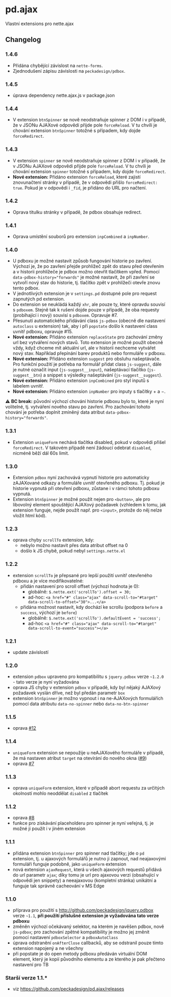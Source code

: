 # pd.ajax
Vlastní extensions pro nette.ajax

## Changelog
### 1.4.6
- Přidána chybějící závislost na `nette-forms`.
- Zjednodušení zápisu závislosti na `peckadesign/pdbox`.

### 1.4.5
- úprava dependency nette.ajax.js v package.json

### 1.4.4
- V extension `btnSpinner` se nově neodstraňuje spinner z DOM i v případě, že v JSONu AJAXové odpovědi přijde pole `forceReload`. V tu chvíli je chování extension `btnSpinner` totožné s případem, kdy dojde `forceRedirect`.

### 1.4.3
- V extension `spinner` se nově neodstraňuje spinner z DOM i v případě, že v JSONu AJAXové odpovědi přijde pole `forceReload`. V tu chvíli je chování extension `spinner` totožné s případem, kdy dojde `forceRedirect`.
- **Nové extension:** Přidáno extension `forceReload`, které zajistí znovunačtení stránky v případě, že v odpovědi přišlo `forceRedirect: true`. Pokud je v odpovědi i `_fid`, je přidáno do URL pro načtení.

### 1.4.2
- Oprava titulku stránky v případě, že pdbox obsahuje redirect.

### 1.4.1
- Oprava umístění souborů pro extension `inpCombined` a `inpNumber`.

### 1.4.0
- U pdboxu je možné nastavit způsob fungování historie po zavření. Výchozí je, že po zavření přejde prohlížeč zpět do stavu před otevřením a v historii prohlížeče je pdbox možno otevřít tlačítkem vpřed. Pomocí `data-pdbox-history="forwards"` je možné nastavit, že při zavření se vytvoří nový stav do historie, tj. tlačítko zpět v prohlížeči otevře znovu tento pdbox.
- V jednotlivých extension je v `settings.pd` dostupné pole pro request zapnutých pd extension. 
- Do extension se neukládá každý `xhr`, ale pouze ty, které opravdu souvisí s `pdboxem`. Stejně tak k rušení dojde pouze v případě, že oba requesty (probíhající i nový) souvisí s `pdboxem`. Opravuje #7.
- Přesunutí automatického přidávání class `js-pdbox` (obecně dle nastavení `autoclass` u extension) tak, aby i při `popstate` došlo k nastavení class uvnitř pdboxu, opravuje #15.
- **Nové extension:** Přidáno extension `replaceState` pro zachování změny url bez vytváření nových stavů. Toto extension je možné použít obecně vždy, když chceme mít aktuální url, ale v historii nechceme vytvářet nový stav. Například přepínání barev produktů nebo formuláře v pdboxu.
- **Nové extension:** Přidáno extension `suggest` pro obsluhu našeptávače. Pro funkční použití je potřeba na formulář přidat class `js-suggest`, dále je nutné označit input (`js-suggest__input`), našeptávací tlačítko (`js-suggest__btn`) a snippet s výsledky našeptávání (`js-suggest__suggest`).
- **Nové extension:** Přidáno extension `inpCombined` pro styl inputů s labelem uvnitř.
- **Nové extension:** Přidáno extension `inpNumber` pro inputy s tlačítky + a &minus;.

:warning: **BC break:** původní výchozí chování historie pdboxu bylo to, které je nyní volitelné, tj. vytváření nového stavu po zavření. Pro zachování tohoto chování je potřeba doplnit zmíněný data atribut `data-pdbox-history="forwards"`.

### 1.3.1
- Extension `uniqueForm` nechává tlačítka disabled, pokud v odpovědi přišel `forceRedirect`. V takovém případě není žádoucí odebrat `disabled`, nicméně běží dál 60s limit.

### 1.3.0
- Extension `pdbox` nyní zachovává vypnutí historie pro automaticky zAJAXované odkazy a formuláře uvnitř otevřeného pdboxu. Tj. pokud je historie vypnutá při otevření pdboxu, zůstane i v rámci tohoto pdboxu vypnutá.
- Extension `btnSpinner` je možné použít nejen pro `<button>`, ale pro libovolný element spouštějící AJAXový požadavek (vzhledem k tomu, jak extension funguje, nejde použít např. pro `<input>`, protože do něj nelze vložit html kód).    

### 1.2.3
- oprava chyby `scrollTo` extension, kdy:
  - nebylo možno nastavit přes data atribut offset na 0
  - došlo k JS chybě, pokud nebyl `settings.nette.el`
  
### 1.2.2
- extension `scrollTo` je přepsané pro lepší použití uvnitř otevřeného pdboxu a je více modifikovatelné:
  - přidán nastavení pro scroll offset (výchozí hodnota je 0):
    - globálně: `$.nette.ext('scrollTo').offset = 30;`
    - ad-hoc: `<a href="#" class="ajax" data-scroll-to="#target" data-scroll-to-offset="30">...</a>`
  - přidána možnost nastavit, kdy dochází ke scrollu (podpora `before` a `success`, výchozí je `before`)
    - globálně: `$.nette.ext('scrollTo').defaultEvent = 'success';`
    - ad-hoc `<a href="#" class="ajax" data-scroll-to="#target" data-scroll-to-event="success"></a>`

### 1.2.1
- update závislostí

### 1.2.0
- extension `pdbox` upraveno pro kompatibilitu s `jquery.pdbox` verze `~1.2.0` - tato verze je nyní vyžadována
- oprava JS chyby v extension `pdbox` v případě, kdy byl nějaký AJAXový požadavek vyslán dříve, než byl předán parametr `box`   
- extension `btnSpinner` je možno vypnout i na ne-AJAXových formulářích pomocí data atributu `data-no-spinner` nebo `data-no-btn-spinner`

### 1.1.5
- oprava [#12](https://github.com/peckadesign/pd.ajax/issues/12)

### 1.1.4
- `uniqueForm` extension se nepoužije u neAJAXového formuláře v případě, že má nastaven atribut `target` na otevírání do nového okna ([#9](https://github.com/peckadesign/pd.ajax/issues/9))
- oprava [#7](https://github.com/peckadesign/pd.ajax/issues/7)

### 1.1.3
- oprava `uniqueForm` extension, které v případě abort requestu za určitých okolností mohlo neoddělat `disabled` z tlačítek

### 1.1.2
- oprava [#8](https://github.com/peckadesign/pd.ajax/issues/8) 
- funkce pro získávání placeholderu pro spinner je nyní veřejná, tj. je možné ji použít i v jiném extension

### 1.1.1
- přidána extension `btnSpinner` pro spinner nad tlačítky; jde o `pd` extension, tj. u ajaxových formulářů je nutno ji zapnout, nad neajaxovými formuláři funguje podobně, jako `uniqueForm` extension
- nová extension `ajaxRequest`, která u všech ajaxových requestů přidává do url parametr `ajax`; díky tomu je url pro ajaxovou verzi (obsahující v odpovědi jen snippety) a neeajaxovou (kompletní stránka) unikátní a funguje tak správně cacheování v MS Edge

### 1.1.0
- příprava pro použití s http://github.com/peckadesign/jquery.pdbox verze `~1.1`, **při použití příslušné extension je vyžadována tato verze pdboxu**
- změněn výchozí očekávaný selektor, na kterém je navěšen pdbox, nově `js-pdbox`; pro zachování zpětné kompatibility je možno jej změnit pomocí nastavení `pdboxSelector` a `pdboxAutoClass`
- úprava odstranění `onAfterClose` callbacků, aby se odstranil pouze tímto extension napojený a ne všechny
- při popstate je do open metody pdboxu předáván virtuální DOM element, který je kopií původního elementu a ze kterého je pak přečteno nastavení pro TB

### Starší verze 1.1.*
- viz https://github.com/peckadesign/pd.ajax/releases
